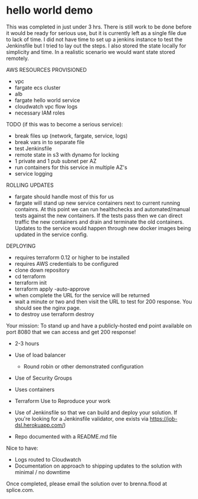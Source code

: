 # hello world demo

This was completed in just under 3 hrs. There is still work to be done before it would be ready for serious use, but it is currently left as a single file due to lack of time. I did not have time to set up a jenkins instance to test the Jenkinsfile but I tried to lay out the steps. I also stored the state locally for simplicity and time. In a realistic scenario we would want state stored remotely.

AWS RESOURCES PROVISIONED
- vpc
- fargate ecs cluster
- alb
- fargate hello  world service
- cloudwatch vpc flow logs
- necessary IAM roles

TODO (if this was to become a serious service):
- break files up (network, fargate, service, logs)
- break vars in to separate file
- test Jenkinsfile
- remote state in s3 with dynamo for locking
- 1 private and 1 pub subnet per AZ
- run containers for this service in multiple AZ's
- service logging

ROLLING UPDATES
- fargate should handle most of this for us
- fargate will stand up new service containers next to current running containrs. At this point we can run healthchecks and automated/manual tests against the new containers. If the tests pass then we can direct traffic the new containers and drain and terminate  the old containers. Updates to the service would happen through new docker images being updated in the service config.

DEPLOYING
- requires terraform 0.12 or higher to be installed
- requires AWS credentials to be configured
- clone down repository
- cd terraform
- terraform init
- terraform apply -auto-approve
- when complete the URL for the service will be returned
- wait a minute or two  and then visit the URL to test for 200 response. You should see the nginx page.
- to destroy use terraform destroy





Your mission: To stand up and have a publicly-hosted end point available on port 8080 that we can access and get 200 response!

- 2-3 hours

- Use of load balancer 
  - Round robin or other demonstrated configuration
- Use of Security Groups
- Uses containers
- Terraform Use to Reproduce your work  
- Use of Jenkinsfile so that we can build and deploy your solution. If you're looking for a Jenkinsfile validator, one exists via https://job-dsl.herokuapp.com/)
- Repo documented with a README.md file 

Nice to have: 

- Logs routed to Cloudwatch
- Documentation on approach to shipping updates to the solution with minimal / no downtime


Once completed, please email the solution over to brenna.flood at splice.com.
